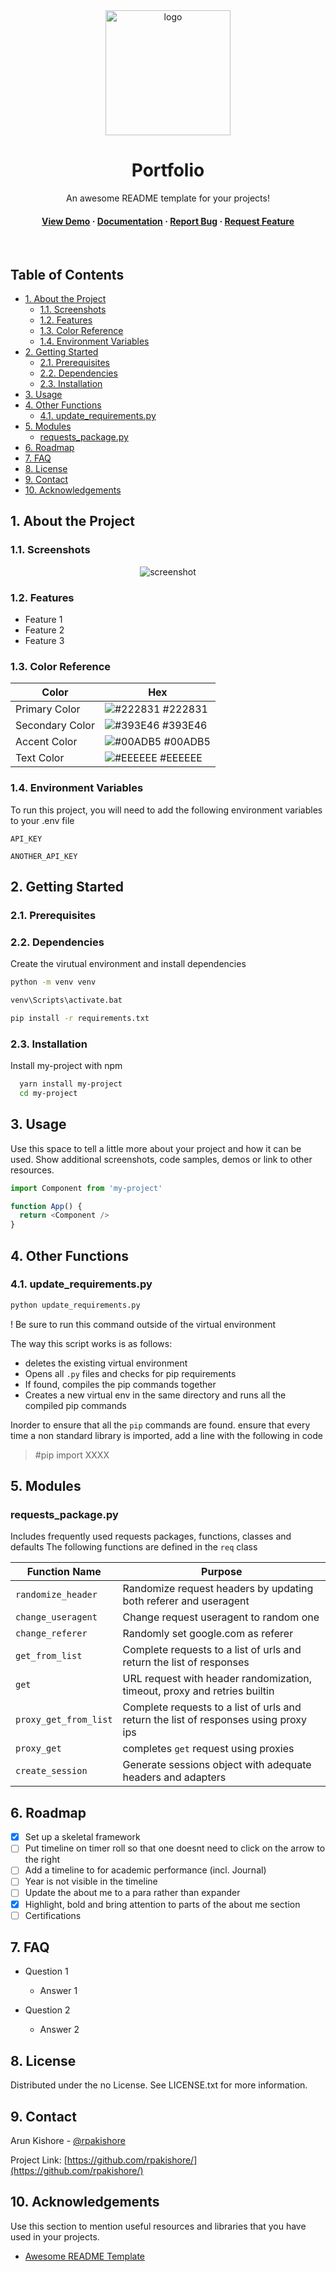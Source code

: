 <!--- Heading --->
<div align="center">
  <img src="assets/logo.png" alt="logo" width="200" height="auto" />
  <h1>Portfolio</h1>
  <p>
    An awesome README template for your projects! 
  </p>
<h4>
    <a href="https://github.com/Louis3797/awesome-readme-template/">View Demo</a>
  <span> · </span>
    <a href="https://github.com/Louis3797/awesome-readme-template">Documentation</a>
  <span> · </span>
    <a href="https://github.com/Louis3797/awesome-readme-template/issues/">Report Bug</a>
  <span> · </span>
    <a href="https://github.com/Louis3797/awesome-readme-template/issues/">Request Feature</a>
  </h4>
</div>
<br />

<!-- Table of Contents -->
<h2>Table of Contents</h2>

- [1. About the Project](#1-about-the-project)
  - [1.1. Screenshots](#11-screenshots)
  - [1.2. Features](#12-features)
  - [1.3. Color Reference](#13-color-reference)
  - [1.4. Environment Variables](#14-environment-variables)
- [2. Getting Started](#2-getting-started)
  - [2.1. Prerequisites](#21-prerequisites)
  - [2.2. Dependencies](#22-dependencies)
  - [2.3. Installation](#23-installation)
- [3. Usage](#3-usage)
- [4. Other Functions](#4-other-functions)
  - [4.1. update_requirements.py](#41-update_requirementspy)
- [5. Modules](#5-modules)
  - [requests_package.py](#requests_packagepy)
- [6. Roadmap](#6-roadmap)
- [7. FAQ](#7-faq)
- [8. License](#8-license)
- [9. Contact](#9-contact)
- [10. Acknowledgements](#10-acknowledgements)

<!-- About the Project -->
## 1. About the Project
<!-- Screenshots -->
### 1.1. Screenshots

<div align="center"> 
  <img src="https://placehold.co/600x400?text=Your+Screenshot+here" alt="screenshot" />
</div>

<!-- Features -->
### 1.2. Features

- Feature 1
- Feature 2
- Feature 3

<!-- Color Reference -->
### 1.3. Color Reference

| Color             | Hex                                                                |
| ----------------- | ------------------------------------------------------------------ |
| Primary Color | ![#222831](https://via.placeholder.com/10/222831?text=+) #222831 |
| Secondary Color | ![#393E46](https://via.placeholder.com/10/393E46?text=+) #393E46 |
| Accent Color | ![#00ADB5](https://via.placeholder.com/10/00ADB5?text=+) #00ADB5 |
| Text Color | ![#EEEEEE](https://via.placeholder.com/10/EEEEEE?text=+) #EEEEEE |

<!-- Env Variables -->
### 1.4. Environment Variables

To run this project, you will need to add the following environment variables to your .env file

`API_KEY`

`ANOTHER_API_KEY`

<!-- Getting Started -->
## 2. Getting Started

<!-- Prerequisites -->
### 2.1. Prerequisites

### 2.2. Dependencies
Create the virutual environment and install dependencies

```bash
python -m venv venv

venv\Scripts\activate.bat

pip install -r requirements.txt
```

<!-- Installation -->
### 2.3. Installation

Install my-project with npm

```bash
  yarn install my-project
  cd my-project
```
<!-- Usage -->
## 3. Usage

Use this space to tell a little more about your project and how it can be used. Show additional screenshots, code samples, demos or link to other resources.


```javascript
import Component from 'my-project'

function App() {
  return <Component />
}
```
## 4. Other Functions
### 4.1. update_requirements.py
```bash
python update_requirements.py
```
! Be sure to run this command outside of the virtual environment

The way this script works is as follows:
- deletes the existing virtual environment
- Opens all `.py` files and checks for pip requirements
- If found, compiles the pip commands together
- Creates a new virtual env in the same directory and runs all the compiled pip commands

Inorder to ensure that all the `pip` commands are found. ensure that every time a non standard library is imported, add a line with the following in code
> #pip import XXXX

## 5. Modules
### requests_package.py
Includes frequently used requests packages, functions, classes and defaults
The following functions are defined in the `req` class 

|Function Name| Purpose|
|-------------|--------|
|`randomize_header`|Randomize request headers by updating both referer and useragent|
|`change_useragent`|Change request useragent to random one|
|`change_referer`|Randomly set google.com as referer|
|`get_from_list`|Complete requests to a list of urls and return the list of responses|
|`get`|URL request with header randomization, timeout, proxy and retries builtin|
|`proxy_get_from_list`|Complete requests to a list of urls and return the list of responses using proxy ips|
|`proxy_get`|completes `get` request using proxies|
|`create_session`|Generate sessions object with adequate headers and adapters|



<!-- Roadmap -->
## 6. Roadmap

* [x] Set up a skeletal framework
* [ ] Put timeline on timer roll so that one doesnt need to click on the arrow to the right
* [ ] Add a timeline to for academic performance (incl. Journal)
* [ ] Year is not visible in the timeline
* [ ] Update the about me to a para rather than expander
* [x] Highlight, bold and bring attention to parts of the about me section
* [ ] Certifications

<!-- FAQ -->
## 7. FAQ
- Question 1
  + Answer 1

- Question 2
  + Answer 2

<!-- License -->
## 8. License
Distributed under the no License. See LICENSE.txt for more information.

<!-- Contact -->
## 9. Contact

Arun Kishore - [@rpakishore](mailto:rpakishore@gmail.com)

Project Link: [https://github.com/rpakishore/](https://github.com/rpakishore/)


<!-- Acknowledgments -->
## 10. Acknowledgements

Use this section to mention useful resources and libraries that you have used in your projects.

 - [Awesome README Template](https://github.com/Louis3797/awesome-readme-template/blob/main/README-WITHOUT-EMOJI.md)